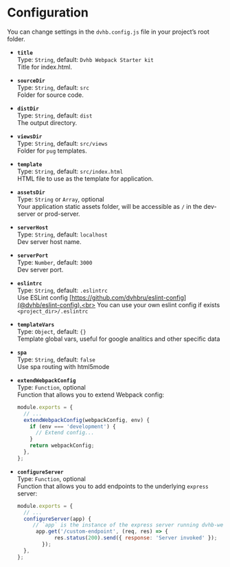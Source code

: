 # Configuration

You can change settings in the `dvhb.config.js` file in your project’s root folder.

* **`title`**<br>
  Type: `String`, default: `Dvhb Webpack Starter kit`<br>
  Title for index.html.

* **`sourceDir`**<br>
  Type: `String`, default: `src`<br>
  Folder for source code.

* **`distDir`**<br>
  Type: `String`, default: `dist`<br>
  The output directory.

* **`viewsDir`**<br>
  Type: `String`, default: `src/views`<br>
  Folder for `pug` templates.

* **`template`**<br>
  Type: `String`, default: `src/index.html`<br>
  HTML file to use as the template for application.

* **`assetsDir`**<br>
  Type: `String` or `Array`, optional<br>
  Your application static assets folder, will be accessible as `/` in the dev-server or prod-server.

* **`serverHost`**<br>
  Type: `String`, default: `localhost`<br>
  Dev server host name.

* **`serverPort`**<br>
  Type: `Number`, default: `3000`<br>
  Dev server port.

* **`eslintrc`**<br>
  Type: `String`, default: `.eslintrc`<br>
  Use ESLint config [https://github.com/dvhbru/eslint-config](@dvhb/eslint-config).<br>
  You can use your own eslint config if exists `<project_dir>/.eslintrc`

* **`templateVars`**<br>
  Type: `Object`, default: `{}`<br>
  Template global vars, useful for google analitics and other specific data

* **`spa`**<br>
  Type: `String`, default: `false`<br>
  Use spa routing with html5mode

* **`extendWebpackConfig`**<br>
  Type: `Function`, optional<br>
  Function that allows you to extend Webpack config:

  ```javascript
  module.exports = {
    // ...
    extendWebpackConfig(webpackConfig, env) {
      if (env === 'development') {
        // Extend config...
      }
      return webpackConfig;
    },
  };
  ```

* **`configureServer`**<br>
  Type: `Function`, optional<br>
  Function that allows you to add endpoints to the underlying `express` server:

  ```javascript
  module.exports = {
    // ...
    configureServer(app) {
       // `app` is the instance of the express server running dvhb-webpack
    	app.get('/custom-endpoint', (req, res) => {
			  res.status(200).send({ response: 'Server invoked' });
		  });
    },
  };
  ```
